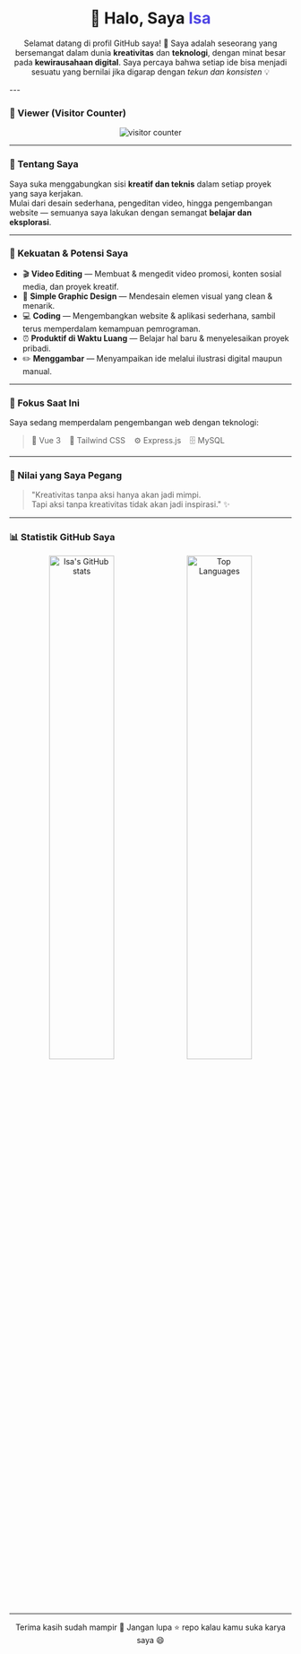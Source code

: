 <h1 align="center">👋 Halo, Saya <span style="color:#4F46E5;">Isa</span></h1>

<p align="center">
  Selamat datang di profil GitHub saya! 🌟  
  Saya adalah seseorang yang bersemangat dalam dunia <b>kreativitas</b> dan <b>teknologi</b>, dengan minat besar pada <b>kewirausahaan digital</b>.  
  Saya percaya bahwa setiap ide bisa menjadi sesuatu yang bernilai jika digarap dengan <i>tekun dan konsisten</i> 💡
</p>
---

### 💖 Viewer (Visitor Counter)
<p align="center">
  <img src="https://count.getloli.com/get/@BaseteamProject?theme=rule34" alt="visitor counter" />
</p>

---

### 🚀 Tentang Saya
Saya suka menggabungkan sisi **kreatif dan teknis** dalam setiap proyek yang saya kerjakan.  
Mulai dari desain sederhana, pengeditan video, hingga pengembangan website — semuanya saya lakukan dengan semangat **belajar dan eksplorasi**.

---

### 💪 Kekuatan & Potensi Saya
- 🎬 **Video Editing** — Membuat & mengedit video promosi, konten sosial media, dan proyek kreatif.  
- 🎨 **Simple Graphic Design** — Mendesain elemen visual yang clean & menarik.  
- 💻 **Coding** — Mengembangkan website & aplikasi sederhana, sambil terus memperdalam kemampuan pemrograman.  
- ⏰ **Produktif di Waktu Luang** — Belajar hal baru & menyelesaikan proyek pribadi.  
- ✏️ **Menggambar** — Menyampaikan ide melalui ilustrasi digital maupun manual.  

---

### 🌱 Fokus Saat Ini
Saya sedang memperdalam pengembangan web dengan teknologi:
> 🧩 Vue 3 &nbsp;&nbsp; 🎨 Tailwind CSS &nbsp;&nbsp; ⚙️ Express.js &nbsp;&nbsp; 🗄️ MySQL

---

### 🧠 Nilai yang Saya Pegang
> "Kreativitas tanpa aksi hanya akan jadi mimpi.  
>  Tapi aksi tanpa kreativitas tidak akan jadi inspirasi." ✨

---

### 📊 Statistik GitHub Saya
<p align="center">
  <img src="https://github-readme-stats.vercel.app/api?username=Isasmkti&show_icons=true&theme=tokyonight" alt="Isa's GitHub stats" width="48%" />
  <img src="https://github-readme-stats.vercel.app/api/top-langs/?username=Isasmkti&layout=compact&theme=tokyonight" alt="Top Languages" width="48%" />
</p>



---


<p align="center">
  Terima kasih sudah mampir 💫  
  Jangan lupa ⭐ repo kalau kamu suka karya saya 😄
</p>
